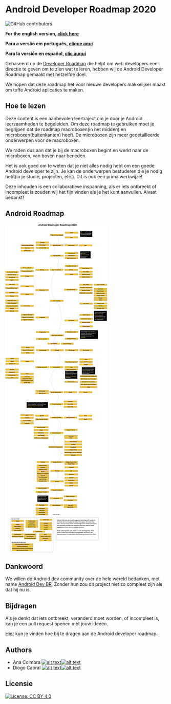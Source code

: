 # Android Developer Roadmap 2020

![GitHub contributors](https://img.shields.io/github/contributors/anacoimbrag/android-developer-roadmap.svg?style=flat-square)

**For the english version, [click here](./README.md)**

**Para a versão em português, [clique aqui](./README_PT_BR.md)**

**Para la versión en español, [clic auquí](./README_ES.md)**

Gebaseerd op de [Developer Roadmap](https://github.com/kamranahmedse/developer-roadmap) die helpt om web developers een directie te geven om te zien wat te leren, hebben wij de Android Developer Roadmap gemaakt met hetzelfde doel.

We hopen dat deze roadmap het voor nieuwe developers makkelijker maakt om toffe Android aplicaties te maken.

## Hoe te lezen

Deze content is een aanbevolen leertraject om je door je Android leerzaamheden te begeleiden. Om deze roadmap te gebruiken moet je begrijpen dat de roadmap macroboxen(in het midden) en microboxen(buitenkanten) heeft. De microboxen zijn meer gedetailleerde onderwerpen voor de macroboxen.

We raden dus aan dat je bij de macroboxen begint en werkt naar de microboxen, van boven naar beneden.

Het is ook goed om te weten dat je niet alles nodig hebt om een goede Android developer te zijn. Je kan de onderwerpen bestuderen die je nodig hebt(in je studie, projecten, etc.). Dit is ook een prima werkwijze!

Deze inhouden is een collaboratieve inspanning, als er iets ontbreekt of incompleet is zouden wij het fijn vinden als je het kunt aanvullen. Alvast bedankt!

## Android Roadmap

![Android Roadmap](./images/android_roadmap.png)

## Dankwoord

We willen de Android dev community over de hele wereld bedanken, met name  [Android Dev BR](https://github.com/androiddevbr). Zonder hun zou dit project niet zo compleet zijn als dat hij nu is.

## Bijdragen

Als je denkt dat iets ontbreekt, veranderd moet worden, of incompleet is, kan je een pull request openen met jouw ideeën.

[Hier](./docs/contributing_nl.md) kun je vinden hoe bij te dragen aan de Android developer roadmap.

## Authors

[1.1]: http://i.imgur.com/wWzX9uB.png "volg me op twitter"
[2.1]: http://i.imgur.com/9I6NRUm.png "volg me op github"

[1]: https://twitter.com/anacoimbrag
[2]: https://github.com/anacoimbrag
[3]: https://twitter.com/DrCabrales
[4]: https://github.com/drcabral/

- Ana Coimbra [![alt text][1.1]][1][![alt text][2.1]][2]
- Diogo Cabral [![alt text][1.1]][3][![alt text][2.1]][4]

## Licensie

[![License: CC BY 4.0](https://img.shields.io/badge/License-CC%20BY%204.0-lightgrey.svg)](https://creativecommons.org/licenses/by/4.0/)
